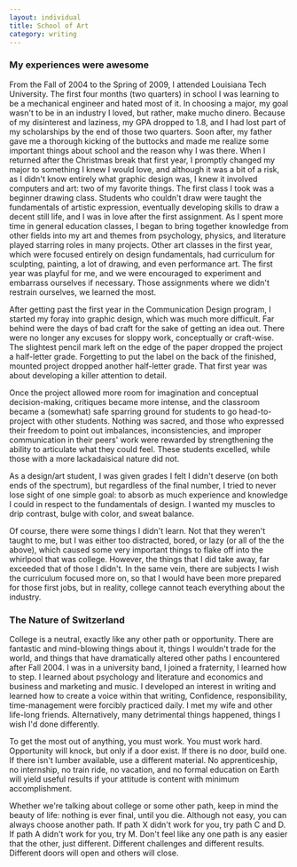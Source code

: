 ```yaml
---
layout: individual
title: School of Art
category: writing
---
```


### My experiences were awesome

From the Fall of 2004 to the Spring of 2009, I attended Louisiana Tech University. The first four months (two quarters) in school I was learning to be a mechanical engineer and hated most of it. In choosing a major, my goal wasn't to be in an industry I loved, but rather, make mucho dinero. Because of my disinterest and laziness, my GPA dropped to 1.8, and I had lost part of my scholarships by the end of those two quarters. Soon after, my father gave me a thorough kicking of the buttocks and made me realize some important things about school and the reason why I was there. When I returned after the Christmas break that first year, I promptly changed my major to something I knew I would love, and although it was a bit of a risk, as I didn't know entirely what graphic design was, I knew it involved computers and art: two of my favorite things.     The first class I took was a beginner drawing class. Students who couldn't draw were taught the fundamentals of artistic expression, eventually developing skills to draw a decent still life, and I was in love after the first assignment. As I spent more time in general education classes, I began to bring together knowledge from other fields into my art and themes from psychology, physics, and literature played starring roles in many projects. Other art classes in the first year, which were focused entirely on design fundamentals, had curriculum for sculpting, painting, a lot of drawing, and even performance art. The first year was playful for me, and we were encouraged to experiment and embarrass ourselves if necessary. Those assignments where we didn't restrain ourselves, we learned the most.

After getting past the first year in the Communication Design program, I started my foray into graphic design, which was much more difficult. Far behind were the days of bad craft for the sake of getting an idea out. There were no longer any excuses for sloppy work, conceptually or craft-wise. The slightest pencil mark left on the edge of the paper dropped the project a half-letter grade. Forgetting to put the label on the back of the finished, mounted project dropped another half-letter grade. That first year was about developing a killer attention to detail.

Once the project allowed more room for imagination and conceptual decision-making, critiques became more intense, and the classroom became a (somewhat) safe sparring ground for students to go head-to-project with other students. Nothing was sacred, and those who expressed their freedom to point out imbalances, inconsistencies, and improper communication in their peers' work were rewarded by strengthening the ability to articulate what they could feel. These students excelled, while those with a more lackadaisical nature did not.

As a design/art student, I was given grades I felt I didn't deserve (on both ends of the spectrum), but regardless of the final number, I tried to never lose sight of one simple goal: to absorb as much experience and knowledge I could in respect to the fundamentals of design. I wanted my muscles to drip contrast, bulge with color, and sweat balance.

Of course, there were some things I didn't learn. Not that they weren't taught to me, but I was either too distracted, bored, or lazy (or all of the the above), which caused some very important things to flake off into the whirlpool that was college. However, the things that I did take away, far exceeded that of those I didn't. In the same vein, there are subjects I wish the curriculum focused more on, so that I would have been more prepared for those first jobs, but in reality, college cannot teach everything about the industry.

### The Nature of Switzerland

College is a neutral, exactly like any other path or opportunity. There are fantastic and mind-blowing things about it, things I wouldn't trade for the world, and things that have dramatically altered other paths I encountered after Fall 2004. I was in a university band, I joined a fraternity, I learned how to step. I learned about psychology and literature and economics and business and marketing and music. I developed an interest in writing and learned how to create a voice within that writing, Confidence, responsibility, time-management were forcibly practiced daily. I met my wife and other life-long friends. Alternatively, many detrimental things happened, things I wish I'd done differently.

To get the most out of anything, you must work. You must work hard. Opportunity will knock, but only if a door exist. If there is no door, build one. If there isn't lumber available, use a different material. No apprenticeship, no internship, no train ride, no vacation, and no formal education on Earth will yield useful results if your attitude is content with minimum accomplishment.

Whether we're talking about college or some other path, keep in mind the beauty of life: nothing is ever final, until you die. Although not easy, you can always choose another path. If path X didn't work for you, try path C and D. If path A didn't work for you, try M. Don't feel like any one path is any easier that the other, just different. Different challenges and different results. Different doors will open and others will close.